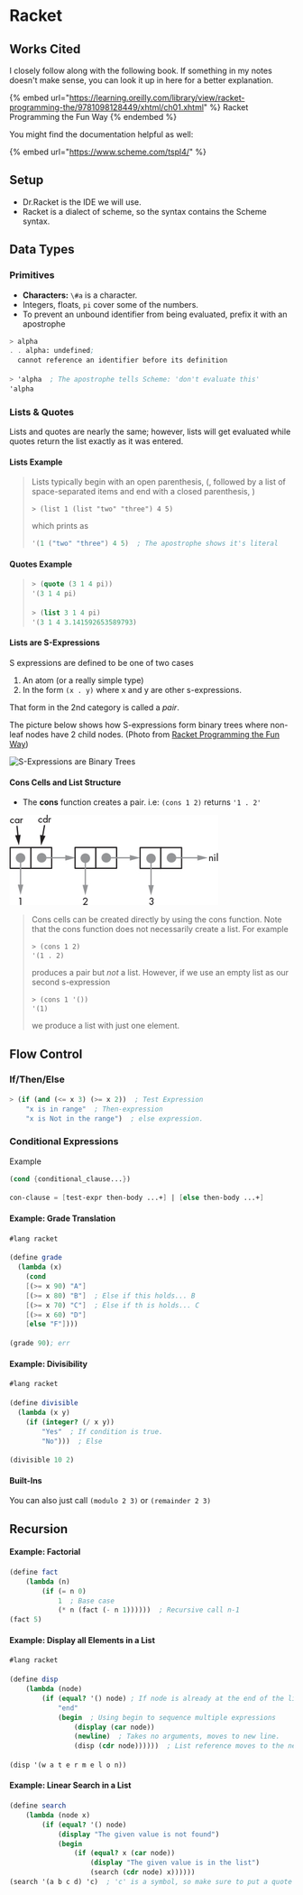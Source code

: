 # Racket

## Works Cited

I closely follow along with the following book. If something in my notes doesn't make sense, you can look it up in here for a better explanation.&#x20;

{% embed url="https://learning.oreilly.com/library/view/racket-programming-the/9781098128449/xhtml/ch01.xhtml" %}
Racket Programming the Fun Way
{% endembed %}

You might find the documentation helpful as well:

{% embed url="https://www.scheme.com/tspl4/" %}

## Setup

* Dr.Racket is the IDE we will use.
* Racket is a dialect of scheme, so the syntax contains the Scheme syntax.

## Data Types

### Primitives

* **Characters:** `\#a` is a character.
* Integers, floats, `pi` cover some of the numbers.
* To prevent an unbound identifier from being evaluated, prefix it with an apostrophe

```scheme
> alpha
. . alpha: undefined;
  cannot reference an identifier before its definition
  
> 'alpha  ; The apostrophe tells Scheme: 'don't evaluate this'
'alpha
```

### Lists & Quotes

Lists and quotes are nearly the same; however, lists will get evaluated while quotes return the list exactly as it was entered.

#### Lists Example

> Lists typically begin with an open parenthesis, (, followed by a list of space-separated items and end with a closed parenthesis, )
>
> ```
> > (list 1 (list "two" "three") 4 5)
> ```
>
> which prints as
>
> ```scheme
> '(1 ("two" "three") 4 5)  ; The apostrophe shows it's literal
> ```

#### Quotes Example

> ```scheme
> > (quote (3 1 4 pi))
> '(3 1 4 pi)
>
> > (list 3 1 4 pi)
> '(3 1 4 3.141592653589793)
> ```

#### Lists are S-Expressions

S expressions are defined to be one of two cases

1. An atom (or a really simple type)
2. In the form `(x . y)` where x and y are other s-expressions.

That form in the 2nd category is called a _pair_.&#x20;

The picture below shows how S-expressions form binary trees where non-leaf nodes have 2 child nodes. (Photo from [Racket Programming the Fun Way](https://nostarch.com/racket-programming-fun-way))



![S-Expressions are Binary Trees](https://learning.oreilly.com/library/view/racket-programming-the/9781098128449/images/01fig01.jpg)

#### Cons Cells and List Structure

* The **cons** function creates a pair. i.e: `(cons 1 2)` returns `'1 . 2'`

![Each group makes up \`cons\` pair.](<../../.gitbook/assets/image (455).png>)

> Cons cells can be created directly by using the cons function. Note that the cons function does not necessarily create a list. For example
>
> ```
> > (cons 1 2)
> '(1 . 2)
> ```
>
> produces a pair but _not_ a list. However, if we use an empty list as our second s-expression
>
> ```
> > (cons 1 '())
> '(1)
> ```
>
> we produce a list with just one element.





## Flow Control

### If/Then/Else

```scheme
> (if (and (<= x 3) (>= x 2))  ; Test Expression
    "x is in range"  ; Then-expression 
    "x is Not in the range")  ; else expression.
```

### Conditional Expressions

Example

```scheme
(cond {conditional_clause...})

con-clause = [test-expr then-body ...+] | [else then-body ...+]
```

#### Example: Grade Translation

```scheme
#lang racket

(define grade
  (lambda (x)
    (cond
    [(>= x 90) "A"]
    [(>= x 80) "B"]  ; Else if this holds... B
    [(>= x 70) "C"]  ; Else if th is holds... C
    [(>= x 60) "D"]
    [else "F"])))

(grade 90); err
```

#### Example: Divisibility

```scheme
#lang racket

(define divisible
  (lambda (x y)
    (if (integer? (/ x y))
        "Yes"  ; If condition is true.
        "No")))  ; Else

(divisible 10 2)
```

#### Built-Ins

You can also just call `(modulo 2 3)` or `(remainder 2 3)`

## Recursion

#### Example: Factorial

```scheme
(define fact
    (lambda (n)
        (if (= n 0)
            1  ; Base case 
            (* n (fact (- n 1))))))  ; Recursive call n-1
(fact 5)
```

#### Example: Display all Elements in a List

```scheme
#lang racket

(define disp
    (lambda (node)
        (if (equal? '() node) ; If node is already at the end of the list. 
            "end" 
            (begin  ; Using begin to sequence multiple expressions
                (display (car node))
                (newline)  ; Takes no arguments, moves to new line.
                (disp (cdr node))))))  ; List reference moves to the next one.
            
(disp '(w a t e r m e l o n))
```

#### Example: Linear Search in a List

```scheme
(define search
    (lambda (node x)
        (if (equal? '() node)
            (display "The given value is not found")
            (begin
                (if (equal? x (car node))
                    (display "The given value is in the list")
                    (search (cdr node) x))))))
(search '(a b c d) 'c)  ; 'c' is a symbol, so make sure to put a quote before it.
```

